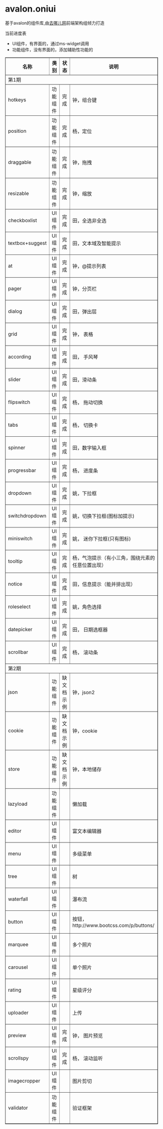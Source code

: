 
avalon.oniui
============
基于avalon的组件库,由<a href="http://www.qunar.com/">去哪儿网</a>前端架构组倾力打造
<p>当前进度表</p>
<ul>
    <li>UI组件，有界面的，通过ms-widget调用</li>
    <li>功能组件，没有界面的，添加辅助性功能的 </li>
</ul>
<table border="1" width="90%">
    <tr>
        <th>名称</th><th>类别</th><th>状态</th><th>说明</th>
    </tr>
    <tr>
        <td colspan=4>第1期</td>
    </tr>
    <tr>
        <td>hotkeys</td><td>功能组件</td><td>完成</td><td>钟，组合键</td>
    </tr>
    <tr>
        <td>position</td><td>功能组件</td><td>完成</td><td>杨，定位</td>
    </tr>
    <tr>
        <td>draggable</td><td>功能组件</td><td>完成</td><td>钟，拖拽</td>
    </tr>
    <tr>
        <td>resizable</td><td>功能组件</td><td>完成</td><td>钟，缩放</td>
    </tr>
    <tr>
        <td>checkboxlist</td><td>UI组件</td><td>完成</td><td>田，全选非全选</td>
    </tr>
    <tr>
        <td>textbox+suggest</td><td>UI组件</td><td>完成</td><td>田，文本域及智能提示</td>
    </tr>
    <tr>
        <td>at</td><td>UI组件</td><td>完成</td><td>钟，@提示列表</td>
    </tr>
    <tr>
        <td>pager</td><td>UI组件</td><td>完成</td><td>钟，分页栏</td>
    </tr>
    <tr>
        <td>dialog</td><td>UI组件</td><td>完成</td><td>田，弹出层 </td>
    </tr>
    <tr>
        <td>grid</td><td>UI组件</td><td>完成</td><td>钟， 表格</td>
    </tr>
    <tr>
        <td>according</td><td>UI组件</td><td>完成</td><td>田， 手风琴</td>
    </tr>
    <tr>
        <td>slider</td><td>UI组件</td><td>完成</td><td>田，滑动条 </td>
    </tr>
    <tr>
        <td>flipswitch</td><td>UI组件</td><td>完成</td><td>杨， 拖动切换 </td>
    </tr>
    <tr>
        <td>tabs</td><td>UI组件</td><td>完成</td><td>杨， 切换卡 </td>
    </tr>
    <tr>
        <td>spinner</td><td>UI组件</td><td>完成</td><td>田，数字输入框 </td>
    </tr>
    <tr>
        <td>progressbar</td><td>UI组件</td><td>完成</td><td>杨， 进度条</td>
    </tr>
    <tr>
        <td>dropdown</td><td>UI组件</td><td>完成</td><td>姚，下拉框</td>
    </tr>   
    <tr>
        <td>switchdropdown</td><td>UI组件</td><td>完成</td><td>姚，切换下拉框(图标加提示)</td>
    </tr>
    <tr>
        <td>miniswitch</td><td>UI组件</td><td>完成</td><td>姚， 迷你下拉框(只有图标)</td>
    </tr>
    <tr>
        <td>tooltip</td><td>UI组件</td><td>完成</td><td>杨，气泡提示（有小三角，围绕元素的任意位置出现） </td>
    </tr>
    <tr>
        <td>notice</td><td>UI组件</td><td>完成</td><td>田，信息提示（能并排出现）</td>
    </tr>
    <tr>
        <td>roleselect</td><td>UI组件</td><td>完成</td><td>姚，角色选择</td>
    </tr>
    <tr>
        <td>datepicker</td><td>UI组件</td><td>完成</td><td>田， 日期选框器</td>
    </tr>
    <tr>
        <td>scrollbar</td><td>UI组件</td><td>完成</td><td>杨， 滚动条</td>
    </tr>
    <tr>
        <td colspan=4>第2期</td>
    </tr>
   <tr>
        <td>json</td><td>功能组件</td><td>缺文档示例</td><td>钟，json2</td>
    </tr>
    <tr>
        <td>cookie</td><td>功能组件</td><td>缺文档示例</td><td>钟，cookie</td>
    </tr>
    <tr>
        <td>store</td><td>功能组件</td><td>缺文档示例</td><td>钟，本地储存</td>
    </tr>
    <tr>
        <td>lazyload</td><td>功能组件</td><td></td><td>懒加载</td>
    </tr>
    <tr>
        <td>editor</td><td>UI组件</td><td></td><td>富文本编辑器</td>
    </tr>
    <tr>
        <td>menu</td><td>UI组件</td><td></td><td>多级菜单</td>
    </tr>
    <tr>
        <td>tree</td><td>UI组件</td><td></td><td>树</td>
    </tr>
    <tr>
        <td>waterfall</td><td>UI组件</td><td></td><td>瀑布流</td>
    </tr>
    <tr>
        <td> button</td><td>UI组件</td><td></td><td>按钮， http://www.bootcss.com/p/buttons/</td>
    </tr>
    <tr>
        <td> marquee</td><td>UI组件</td><td></td><td>多个照片</td>
    </tr>
    <tr>
        <td> carousel</td><td>UI组件</td><td></td><td>单个照片</td>
    </tr>
    <tr>
        <td> rating</td><td>UI组件</td><td></td><td> 星级评分</td>
    </tr>
    <tr>
        <td> uploader</td><td>UI组件</td><td></td><td> 上传</td>
    </tr>
    <tr>
        <td>preview</td><td>UI组件</td><td>完成</td><td>钟， 图片预览</td>
    </tr>  
    <tr>
        <td>scrollspy</td><td>UI组件</td><td>完成</td><td>杨， 滚动监听</td>
    </tr>
    <tr>
        <td> imagecropper</td><td>UI组件</td><td></td><td> 图片剪切</td>
    </tr>
    <tr>
        <td> validator</td><td>功能组件</td><td></td><td> 验证框架</td>
    </tr>
</table>
